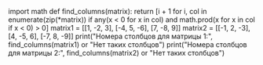 import math
def find_columns(matrix):
return [i + 1 for i, col in enumerate(zip(*matrix)) 
if any(x < 0 for x in col) and math.prod(x for x in col if x < 0) > 0]
matrix1 = [[1, -2, 3], [-4, 5, -6], [7, -8, 9]]
matrix2 = [[-1, 2, -3], [4, -5, 6], [-7, 8, -9]]
print("Номера столбцов для матрицы 1:", find_columns(matrix1) or "Нет таких столбцов")
print("Номера столбцов для матрицы 2:", find_columns(matrix2) or "Нет таких столбцов")

